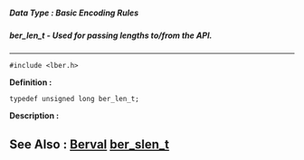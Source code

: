 ##### Data Type : Basic Encoding Rules
##### ber_len_t - Used for passing lengths to/from the API.
---
```
#include <lber.h>
```

**Definition :**
```
typedef unsigned long ber_len_t;
```

**Description :**




**See Also :**
[Berval](/domino-c-api-docs/reference/Data/Berval)
[ber_slen_t](/domino-c-api-docs/reference/Data/ber_slen_t)
---
